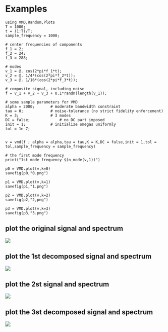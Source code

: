 # Examples

```@repl
using VMD,Random,Plots
T = 1000;
t = (1:T)/T;
sample_frequency = 1000;

# center frequencies of components
f_1 = 2;
f_2 = 24;
f_3 = 288;

# modes
v_1 = @. cos(2*pi*f_1*t);
v_2 = @. 1/4*(cos(2*pi*f_2*t));
v_3 = @. 1/16*(cos(2*pi*f_3*t));

# composite signal, including noise
f = v_1 + v_2 + v_3 + 0.1*randn(length(v_1));

# some sample parameters for VMD
alpha = 2000;       # moderate bandwidth constraint
tau = 0;            # noise-tolerance (no strict fidelity enforcement)
K = 3;              # 3 modes
DC = false;             # no DC part imposed
init = 1;           # initialize omegas uniformly
tol = 1e-7;


v = vmd(f ; alpha = alpha,tau = tau,K = K,DC = false,init = 1,tol = tol,sample_frequency = sample_frequency)

# the first mode frequency
print("1st mode frequency $(n_mode(v,1))")

p0 = VMD.plot(v,k=0)
savefig(p0,"0.png")

p1 = VMD.plot(v,k=1)
savefig(p1,"1.png")

p2 = VMD.plot(v,k=2)
savefig(p2,"2,png")

p3 = VMD.plot(v,k=3)
savefig(p3,"3.png")

```

## plot the original signal and spectrum
![](0.png)

## plot the 1st decomposed signal and spectrum
![](1.png)

## plot the 2st signal and spectrum
![](2.png)

## plot the 3st decomposed signal and spectrum
![](3.png)

